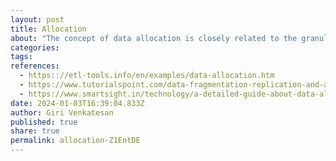 ```yaml
---
layout: post
title: Allocation
about: "The concept of data allocation is closely related to the granularity of the data. Data allocation (technique also referred to as filling gaps) is useful when dealing with data which has a different level of detail (granularity) and there are gaps for some measures&newline;In data warehousing systems, the allocation technique is in many cases compulsory and used widely in order to get a consistent and complete set of data"
categories:
tags:
references:
  - https:://etl-tools.info/en/examples/data-allocation.htm
  - https://www.tutorialspoint.com/data-fragmentation-replication-and-allocation-techniques-for-distributed-database
  - https://www.smartsight.in/technology/a-detailed-guide-about-data-allocation-in-distributed-database-design
date: 2024-01-03T16:39:04.833Z
author: Giri Venkatesan
published: true
share: true
permalink: allocation-Z1EntDE
---
```

